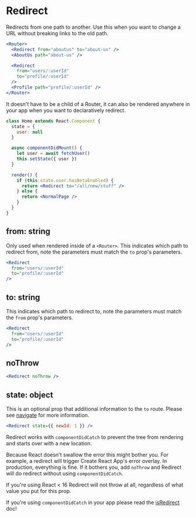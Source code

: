 # Redirect

Redirects from one path to another. Use this when you want to change a URL without breaking links to the old path.

```jsx
<Router>
  <Redirect from="aboutus" to="about-us" />
  <AboutUs path="about-us" />

  <Redirect
    from="users/:userId"
    to="profile/:userId"
  />
  <Profile path="profile/:userId" />
</Router>
```

It doesn't have to be a child of a Router, it can also be rendered anywhere in your app when you want to declaratively redirect.

```jsx
class Home extends React.Component {
  state = {
    user: null
  }

  async componentDidMount() {
    let user = await fetchUser()
    this.setState({ user })
  }

  render() {
    if (this.state.user.hasBetaEnabled) {
      return <Redirect to="/all/new/stuff" />
    } else {
      return <NormalPage />
    }
  }
}
```

## from: string

Only used when rendered inside of a `<Router>`. This indicates which path to redirect from, note the parameters must match the `to` prop's parameters.

```jsx
<Redirect
  from="users/:userId"
  to="profile/:userId"
/>
```

## to: string

This indicates which path to redirect to, note the parameters must match the `from` prop's parameters.

```jsx
<Redirect
  from="users/:userId"
  to="profile/:userId"
/>
```

## noThrow

```jsx
<Redirect noThrow />
```

## state: object

This is an optional prop that additional information to the `to` route. Please see [navigate](navigate) for more information.

```jsx
<Redirect state={{ newId: 1 }} />
```

Redirect works with `componentDidCatch` to prevent the tree from rendering and starts over with a new location.

Because React doesn't swallow the error this might bother you. For example, a redirect will trigger Create React App's error overlay. In production, everything is fine. If it bothers you, add `noThrow` and Redirect will do redirect without using `componentDidCatch`.

If you're using React < 16 Redirect will not throw at all, regardless of what value you put for this prop.

If you're using `componentDidCatch` in your app please read the [isRedirect](isRedirect) doc!
